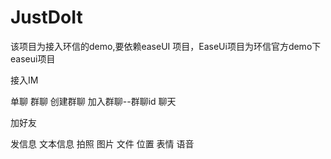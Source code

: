 # JustDoIt
该项目为接入环信的demo,要依赖easeUI 项目，EaseUi项目为环信官方demo下easeui项目

接入IM

单聊
群聊
	创建群聊
	加入群聊--群聊id
	聊天

加好友


发信息
	文本信息
	拍照
	图片
	文件
	位置
	表情
	语音
